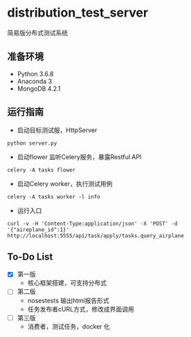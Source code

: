 # distribution_test_server
简易版分布式测试系统

## 准备环境

- Python 3.6.8 
- Anaconda 3
- MongoDB 4.2.1

## 运行指南
- 启动目标测试服，HttpServer

```
python server.py
```

- 启动flower 监听Celery服务，暴露Restful API

```
celery -A tasks flower
```

- 启动Celery worker，执行测试用例

```
celery -A tasks worker -l info
```

- 运行入口

```
curl -v -H 'Content-Type:application/json' -X 'POST' -d '{"aireplane_id":1}'  http://localhost:5555/api/task/apply/tasks.query_airplane
```

## To-Do List
- [x] 第一版
  - 核心框架搭建，可支持分布式
- [ ] 第二版
  - nosestests 输出html报告形式
  - 任务发布者cURL方式，修改成界面调用
- [ ] 第三版
  - 消费者，测试任务，docker 化
